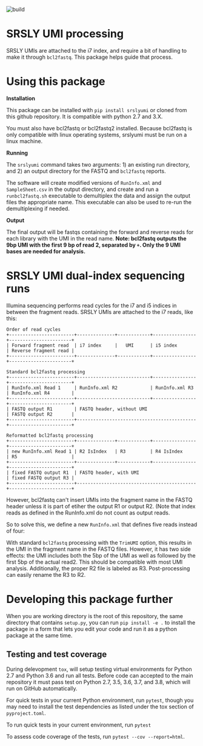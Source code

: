 ![build](https://github.com/claretbio/SRSLYumi/workflows/build/badge.svg)

# SRSLY UMI processing

SRSLY UMIs are attached to the i7 index, and require a bit of handling
to make it through `bcl2fastq`. This package helps guide that process.

# Using this package

**Installation**

This package can be installed with `pip install srslyumi` or cloned from
this github repository. It is compatible with python 2.7 and 3.X.

You must also have bcl2fastq or bcl2fastq2 installed. Because bcl2fastq is
only compatible with linux operating systems, srslyumi must be run on a
linux machine.

**Running**

The `srslyumi` command takes two arguments: 1) an existing run directory,
and 2) an output directory for the FASTQ and `bcl2fastq` reports.

The software will create modified versions of `RunInfo.xml` and `SampleSheet.csv`
in the output directory, and create and run a `runbcl2fastq.sh` executable to
demultiplex the data and assign the output files the appropriate name. This
executable can also be used to re-run the demultiplexing if needed.

**Output**

The final output will be fastqs containing the  forward and reverse reads for each
library with the UMI in the read name. **Note: bcl2fastq outputs the 9bp UMI with the 
first 9 bp of read 2, separated by `+`. Only the 9 UMI bases are needed for analysis.**

# SRSLY UMI dual-index sequencing runs

Illumina sequencing performs read cycles for the i7 and i5 indices in
between the fragment reads. SRSLY UMIs are attached to the i7
reads, like this:

```ditaa
Order of read cycles
+------------------------+--------------+------------+----------------+-----------------------+
| Forward fragment read  | i7 index     |   UMI      | i5 index       | Reverse fragment read |
+------------------------+--------------+------------+----------------+-----------------------+

Standard bcl2fastq processing
+------------------------+---------------------------+----------------+-----------------------+
| RunInfo.xml Read 1     | RunInfo.xml R2            | RunInfo.xml R3 | RunInfo.xml R4        |
+------------------------+---------------------------+----------------+-----------------------+
| FASTQ output R1        | FASTQ header, without UMI                  | FASTQ output R2       |
+------------------------+--------------------------------------------+-----------------------+

Reformatted bcl2fastq processing
+------------------------+--------------+------------+----------------+-----------------------+
| new RunInfo.xml Read 1 | R2 IsIndex   | R3         | R4 IsIndex     | R5                    |
+------------------------+--------------+------------+----------------+-----------------------+
| fixed FASTQ output R1  | FASTQ header, with UMI                     | fixed FASTQ output R3 |
+------------------------+--------------------------------------------+-----------------------+
```

However, bcl2fastq can't insert UMIs into the fragment name in the
FASTQ header unless it is part of etiher the output R1 or output
R2. (Note that index reads as defined in the RunInfo.xml do not count
as output reads.

So to solve this, we define a new `RunInfo.xml` that defines five
reads instead of four:

With standard `bcl2fastq` processing with the `TrimUMI` option, this
results in the UMI in the fragment name in the FASTQ files. However,
it has two side effects: the UMI includes both the 5bp of the UMI as
well as followed by the first 5bp of the actual read2. This should be
compatible with most UMI analysis. Additionally, the proper R2 file is
labeled as R3. Post-processing can easily rename the R3 to R2.


# Developing this package further

When you are working directory is the root of this repository, the same
directory that contains `setup.py`, you can run `pip install -e .` to
install the package in a form that lets you edit your code and run it
as a python package at the same time.

## Testing and test coverage

During delevopment `tox`, will setup testing virtual environments for
Python 2.7 and Python 3.6 and run all tests. Before code can accepted
to the main repository it must pass test on Python 2.7, 3.5, 3.6, 3.7,
and 3.8, which will run on GitHub automatically.

For quick tests in your current Python environment, run `pytest`,
though you may need to install the test dependencies as listed under
the tox section of `pyproject.toml`.

To run quick tests in your current environment, run `pytest`

To assess code coverage of the tests, run `pytest --cov --report=html`.
